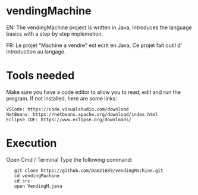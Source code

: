 # vendingMachine

EN: The vendingMachine project is written in Java,
Introduces the language basics with a step by step implemetion.

FR: Le projet "Machine a vendre" est ecrit en Java,
Ce projet fait outil d' introduction au langage.

# Tools needed

Make sure you have a code editor to allow you to read, edit and run the program.
If not installed, here are some links:

    VSCode: https://code.visualstudio.com/download
    NetBeans: https://netbeans.apache.org/download/index.html
    Eclipse IDE: https://www.eclipse.org/downloads/

# Execution

Open Cmd / Terminal
Type the following command:
  
       git clone https://github.com/Oam21689/vendingMachine.git
       cd vendingMachine
       cd src
       open VendingM.java
